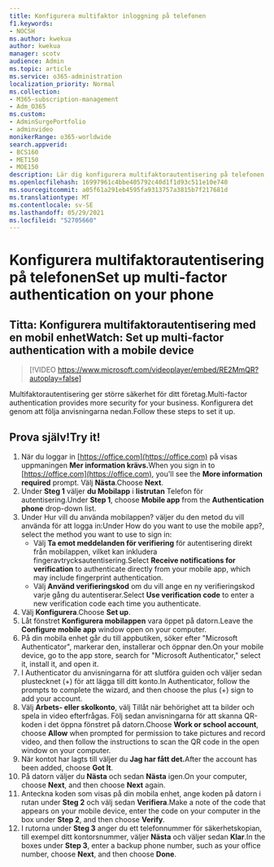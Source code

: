 ```yaml
---
title: Konfigurera multifaktor inloggning på telefonen
f1.keywords:
- NOCSH
ms.author: kwekua
author: kwekua
manager: scotv
audience: Admin
ms.topic: article
ms.service: o365-administration
localization_priority: Normal
ms.collection:
- M365-subscription-management
- Adm_O365
ms.custom:
- AdminSurgePortfolio
- adminvideo
monikerRange: o365-worldwide
search.appverid:
- BCS160
- MET150
- MOE150
description: Lär dig konfigurera multifaktorautentisering på telefonen, ibland kallat tvåfaktorautentisering.
ms.openlocfilehash: 16997961c4bbe405792c40d1f1d93c511e10e740
ms.sourcegitcommit: a05f61a291eb4595fa9313757a3815b7f217681d
ms.translationtype: MT
ms.contentlocale: sv-SE
ms.lasthandoff: 05/29/2021
ms.locfileid: "52705660"
---
```

# <a name="set-up-multi-factor-authentication-on-your-phone"></a><span data-ttu-id="1d2b5-103">Konfigurera multifaktorautentisering på telefonen</span><span class="sxs-lookup"><span data-stu-id="1d2b5-103">Set up multi-factor authentication on your phone</span></span>

## <a name="watch-set-up-multi-factor-authentication-with-a-mobile-device"></a><span data-ttu-id="1d2b5-104">Titta: Konfigurera multifaktorautentisering med en mobil enhet</span><span class="sxs-lookup"><span data-stu-id="1d2b5-104">Watch: Set up multi-factor authentication with a mobile device</span></span>

> [!VIDEO https://www.microsoft.com/videoplayer/embed/RE2MmQR?autoplay=false]

<span data-ttu-id="1d2b5-105">Multifaktorautentisering ger större säkerhet för ditt företag.</span><span class="sxs-lookup"><span data-stu-id="1d2b5-105">Multi-factor authentication provides more security for your business.</span></span> <span data-ttu-id="1d2b5-106">Konfigurera det genom att följa anvisningarna nedan.</span><span class="sxs-lookup"><span data-stu-id="1d2b5-106">Follow these steps to set it up.</span></span>

## <a name="try-it"></a><span data-ttu-id="1d2b5-107">Prova själv!</span><span class="sxs-lookup"><span data-stu-id="1d2b5-107">Try it!</span></span>

1. <span data-ttu-id="1d2b5-108">När du loggar in [https://office.com](https://office.com) på visas uppmaningen **Mer information krävs.**</span><span class="sxs-lookup"><span data-stu-id="1d2b5-108">When you sign in to [https://office.com](https://office.com), you'll see the **More information required** prompt.</span></span> <span data-ttu-id="1d2b5-109">Välj **Nästa**.</span><span class="sxs-lookup"><span data-stu-id="1d2b5-109">Choose **Next**.</span></span>
1. <span data-ttu-id="1d2b5-110">Under **Steg 1** väljer **du Mobilapp** i **listrutan** Telefon för autentisering.</span><span class="sxs-lookup"><span data-stu-id="1d2b5-110">Under **Step 1**, choose **Mobile app** from the **Authentication phone** drop-down list.</span></span>
1. <span data-ttu-id="1d2b5-111">Under Hur vill du använda mobilappen? väljer du den metod du vill använda för att logga in:</span><span class="sxs-lookup"><span data-stu-id="1d2b5-111">Under How do you want to use the mobile app?, select the method you want to use to sign in:</span></span>
    - <span data-ttu-id="1d2b5-112">Välj **Ta emot meddelanden för verifiering** för autentisering direkt från mobilappen, vilket kan inkludera fingeravtrycksautentisering.</span><span class="sxs-lookup"><span data-stu-id="1d2b5-112">Select **Receive notifications for verification** to authenticate directly from your mobile app, which may include fingerprint authentication.</span></span>
    - <span data-ttu-id="1d2b5-113">Välj **Använd verifieringskod** om du vill ange en ny verifieringskod varje gång du autentiserar.</span><span class="sxs-lookup"><span data-stu-id="1d2b5-113">Select **Use verification code** to enter a new verification code each time you authenticate.</span></span>
1. <span data-ttu-id="1d2b5-114">Välj **Konfigurera**.</span><span class="sxs-lookup"><span data-stu-id="1d2b5-114">Choose **Set up**.</span></span>
1. <span data-ttu-id="1d2b5-115">Låt fönstret **Konfigurera mobilappen** vara öppet på datorn.</span><span class="sxs-lookup"><span data-stu-id="1d2b5-115">Leave the **Configure mobile app** window open on your computer.</span></span>
1. <span data-ttu-id="1d2b5-116">På din mobila enhet går du till appbutiken, söker efter "Microsoft Authenticator", markerar den, installerar och öppnar den.</span><span class="sxs-lookup"><span data-stu-id="1d2b5-116">On your mobile device, go to the app store, search for "Microsoft Authenticator," select it, install it, and open it.</span></span>
1. <span data-ttu-id="1d2b5-117">I Authenticator du anvisningarna för att slutföra guiden och väljer sedan plustecknet (+) för att lägga till ditt konto.</span><span class="sxs-lookup"><span data-stu-id="1d2b5-117">In Authenticator, follow the prompts to complete the wizard, and then choose the plus (+) sign to add your account.</span></span>
1. <span data-ttu-id="1d2b5-118">Välj  **Arbets- eller skolkonto**, välj Tillåt när behörighet att ta bilder och spela in video efterfrågas. Följ sedan anvisningarna för att skanna QR-koden i det öppna fönstret på datorn.</span><span class="sxs-lookup"><span data-stu-id="1d2b5-118">Choose **Work or school account**, choose **Allow** when prompted for permission to take pictures and record video, and then follow the instructions to scan the QR code in the open window on your computer.</span></span>
1. <span data-ttu-id="1d2b5-119">När kontot har lagts till väljer du **Jag har fått det.**</span><span class="sxs-lookup"><span data-stu-id="1d2b5-119">After the account has been added, choose **Got It**.</span></span>
1. <span data-ttu-id="1d2b5-120">På datorn väljer du **Nästa** och sedan **Nästa** igen.</span><span class="sxs-lookup"><span data-stu-id="1d2b5-120">On your computer, choose **Next**, and then choose **Next** again.</span></span>
1. <span data-ttu-id="1d2b5-121">Anteckna koden som visas på din mobila enhet, ange koden på datorn i rutan under **Steg 2** och välj sedan **Verifiera**.</span><span class="sxs-lookup"><span data-stu-id="1d2b5-121">Make a note of the code that appears on your mobile device, enter the code on your computer in the box under **Step 2**, and then choose **Verify**.</span></span>
1. <span data-ttu-id="1d2b5-122">I rutorna under **Steg 3** anger du ett telefonnummer för säkerhetskopian, till exempel ditt kontorsnummer, väljer **Nästa** och väljer sedan **Klar**.</span><span class="sxs-lookup"><span data-stu-id="1d2b5-122">In the boxes under **Step 3**, enter a backup phone number, such as your office number, choose **Next**, and then choose **Done**.</span></span>